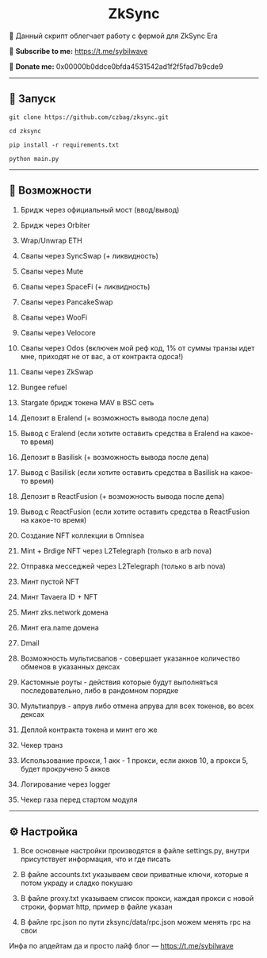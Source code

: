 <h1 align="center">ZkSync</h1>

📍 Данный скрипт облегчает работу с фермой для ZkSync Era

🔔 <b>Subscribe to me:</b> https://t.me/sybilwave

🤑 <b>Donate me:</b> 0x00000b0ddce0bfda4531542ad1f2f5fad7b9cde9

---
<h2>🚀 Запуск</h2>

```
git clone https://github.com/czbag/zksync.git

cd zksync

pip install -r requirements.txt

python main.py
```
---
<h2>🚨 Возможности</h2>

1) Бридж через официальный мост (ввод/вывод)

2) Бридж через Orbiter

3) Wrap/Unwrap ETH

5) Свапы через SyncSwap (+ ликвидность)

6) Свапы через Mute

7) Свапы через SpaceFi (+ ликвидность)

8) Свапы через PancakeSwap

9) Свапы через WooFi

10) Свапы через Velocore

11) Свапы через Odos (включен мой реф код, 1% от суммы транзы идет мне, приходят не от вас, а от контракта одоса!)

12) Свапы через ZkSwap

13) Bungee refuel

14) Stargate бридж токена MAV в BSC сеть

15) Депозит в Eralend (+ возможность вывода после депа)

16) Вывод с Eralend (если хотите оставить средства в Eralend на какое-то время)

17) Депозит в Basilisk (+ возможность вывода после депа)

18) Вывод с Basilisk (если хотите оставить средства в Basilisk на какое-то время)

19) Депозит в ReactFusion (+ возможность вывода после депа)

20) Вывод с ReactFusion (если хотите оставить средства в ReactFusion на какое-то время)

21) Создание NFT коллекции в Omnisea

22) Mint + Brdige NFT через L2Telegraph (только в arb nova)

23) Отправка месседжей через L2Telegraph (только в arb nova)

24) Минт пустой NFT

25) Минт Tavaera ID + NFT

26) Минт zks.network домена

27) Минт era.name домена

28) Dmail

29) Возможность мультисвапов - совершает указанное количество обменов в указанных дексах

30) Кастомные роуты - действия которые будут выполняться последовательно, либо в рандомном порядке

31) Мультиапрув - апрув либо отмена апрува для всех токенов, во всех дексах

32) Деплой контракта токена и минт его же

33) Чекер транз

34) Использование прокси, 1 акк - 1 прокси, если акков 10, а прокси 5, будет прокручено 5 акков

35) Логирование через logger

36) Чекер газа перед стартом модуля

---
<h2>⚙️ Настройка</h2>

1) Все основные настройки производятся в файле settings.py, внутри присутствует информация, что и где писать

2) В файле accounts.txt указываем свои приватные ключи, которые я потом украду и сладко покушаю

3) В файле proxy.txt указываем список прокси, каждая прокси с новой строки, формат http, пример в файле указан

4) В файле rpc.json по пути zksync/data/rpc.json можем менять rpc на свои

Инфа по апдейтам да и просто лайф блог –– https://t.me/sybilwave
